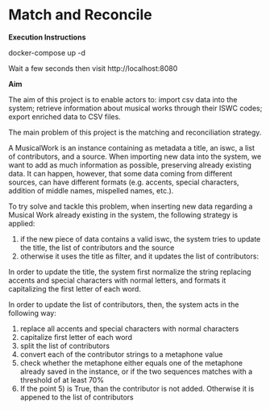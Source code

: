 # Match and Reconcile
**Execution Instructions**

docker-compose up -d

Wait a few seconds then visit http://localhost:8080

**Aim**

The aim of this project is to enable actors to: import csv data into the system; retrieve information about musical works through their ISWC codes; export enriched data to CSV files.

The main problem of this project is the matching and reconciliation strategy.

A MusicalWork is an instance containing as metadata a title, an iswc, a list of contributors, and a source. When importing new data into the system, we want to add as much information as possible, preserving already existing data. It can happen, however, that some data coming from different sources, can have different formats (e.g. accents, special characters, addition of middle names, mispelled names, etc.).

To try solve and tackle this problem, when inserting new data regarding a Musical Work already existing in the system, the following strategy is applied:
1) if the new piece of data contains a valid iswc, the system tries to update the title, the list of contributors and the source
2) otherwise it uses the title as filter, and it updates the list of contributors:

In order to update the title, the system first normalize the string replacing accents and special characters with normal letters, and formats it capitalizing the first letter of each word.

In order to update the list of contributors, then, the system acts in the following way:
1) replace all accents and special characters with normal characters
2) capitalize first letter of each word
3) split the list of contributors
4) convert each of the contributor strings to a metaphone value
5) check whether the metaphone either equals one of the metaphone already saved in the instance, or if the two sequences matches with a threshold of at least 70%
6) If the point 5) is True, than the contributor is not added. Otherwise it is appened to the list of contributors